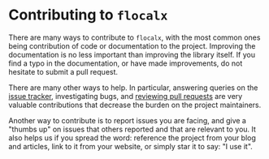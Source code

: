 # Contributing to `flocalx`

There are many ways to contribute to `flocalx`, with the most common ones
being contribution of code or documentation to the project. Improving the
documentation is no less important than improving the library itself. If
you find a typo in the documentation, or have made improvements, do not
hesitate to submit a pull request.

There are many other ways to help. In particular, answering queries on the
[issue tracker](https://github.com/Kaysera/flocalx/issues), investigating
bugs, and [reviewing pull requests](https://github.com/Kaysera/flocalx/pulls)
are very valuable contributions that decrease the burden on the project maintainers.

Another way to contribute is to report issues you are facing, and give a
"thumbs up" on issues that others reported and that are relevant to you.
It also helps us if you spread the word: reference the project from your
blog and articles, link to it from your website, or simply star it to
say: "I use it".